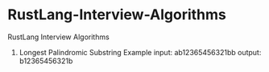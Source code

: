 # RustLang-Interview-Algorithms
RustLang Interview Algorithms

1. Longest Palindromic Substring
   Example input: ab12365456321bb
           output: b12365456321b
